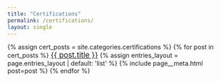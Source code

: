 ```yaml
---
title: "Certifications"
permalink: /certifications/
layout: single
---
```


{% assign cert_posts = site.categories.certifications %}
{% for post in cert_posts %}
  <big><a href="{{ post.url | relative_url }}">{{ post.title }}</a></big>
  {% assign entries_layout = page.entries_layout | default: 'list' %}
  {% include page__meta.html post=post %}
{% endfor %}
